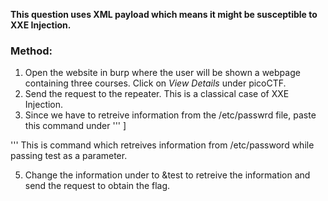 **This question uses XML payload which means it might be susceptible to XXE Injection.** 

### Method:
1) Open the website in burp where the user will be shown a webpage containing three courses. Click on *View Details* under picoCTF.
2) Send the request to the repeater. This is a classical case of XXE Injection.
3) Since we have to retreive information from the /etc/passwrd file, paste this command under <xml>
'''
     <!DOCTYPE root [<!ENTITY test SYSTEM 'file:///etc/passwd'>]
'''
   This is command which retreives information from /etc/password while passing test as a parameter.

5) Change the information under <id> to &test to retreive the information and send the request to obtain the flag.
